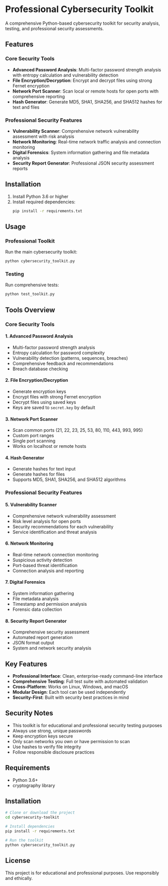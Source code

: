 # Professional Cybersecurity Toolkit

A comprehensive Python-based cybersecurity toolkit for security analysis, testing, and professional security assessments.

## Features

### Core Security Tools
- **Advanced Password Analysis**: Multi-factor password strength analysis with entropy calculation and vulnerability detection
- **File Encryption/Decryption**: Encrypt and decrypt files using strong Fernet encryption
- **Network Port Scanner**: Scan local or remote hosts for open ports with comprehensive reporting
- **Hash Generator**: Generate MD5, SHA1, SHA256, and SHA512 hashes for text and files

### Professional Security Features
- **Vulnerability Scanner**: Comprehensive network vulnerability assessment with risk analysis
- **Network Monitoring**: Real-time network traffic analysis and connection monitoring
- **Digital Forensics**: System information gathering and file metadata analysis
- **Security Report Generator**: Professional JSON security assessment reports

## Installation

1. Install Python 3.6 or higher
2. Install required dependencies:
   ```bash
   pip install -r requirements.txt
   ```

## Usage

### Professional Toolkit
Run the main cybersecurity toolkit:
```bash
python cybersecurity_toolkit.py
```

### Testing
Run comprehensive tests:
```bash
python test_toolkit.py
```

## Tools Overview

### Core Security Tools

#### 1. Advanced Password Analysis
- Multi-factor password strength analysis
- Entropy calculation for password complexity
- Vulnerability detection (patterns, sequences, breaches)
- Comprehensive feedback and recommendations
- Breach database checking

#### 2. File Encryption/Decryption
- Generate encryption keys
- Encrypt files with strong Fernet encryption
- Decrypt files using saved keys
- Keys are saved to `secret.key` by default

#### 3. Network Port Scanner
- Scan common ports (21, 22, 23, 25, 53, 80, 110, 443, 993, 995)
- Custom port ranges
- Single port scanning
- Works on localhost or remote hosts

#### 4. Hash Generator
- Generate hashes for text input
- Generate hashes for files
- Supports MD5, SHA1, SHA256, and SHA512 algorithms

### Professional Security Features

#### 5. Vulnerability Scanner
- Comprehensive network vulnerability assessment
- Risk level analysis for open ports
- Security recommendations for each vulnerability
- Service identification and threat analysis

#### 6. Network Monitoring
- Real-time network connection monitoring
- Suspicious activity detection
- Port-based threat identification
- Connection analysis and reporting

#### 7. Digital Forensics
- System information gathering
- File metadata analysis
- Timestamp and permission analysis
- Forensic data collection

#### 8. Security Report Generator
- Comprehensive security assessment
- Automated report generation
- JSON format output
- System and network security analysis

## Key Features

- **Professional Interface**: Clean, enterprise-ready command-line interface
- **Comprehensive Testing**: Full test suite with automated validation
- **Cross-Platform**: Works on Linux, Windows, and macOS
- **Modular Design**: Each tool can be used independently
- **Security-First**: Built with security best practices in mind

## Security Notes

- This toolkit is for educational and professional security testing purposes
- Always use strong, unique passwords
- Keep encryption keys secure
- Only scan networks you own or have permission to scan
- Use hashes to verify file integrity
- Follow responsible disclosure practices

## Requirements

- Python 3.6+
- cryptography library

## Installation

```bash
# Clone or download the project
cd cybersecurity-toolkit

# Install dependencies
pip install -r requirements.txt

# Run the toolkit
python cybersecurity_toolkit.py
```

## License

This project is for educational and professional purposes. Use responsibly and ethically.
